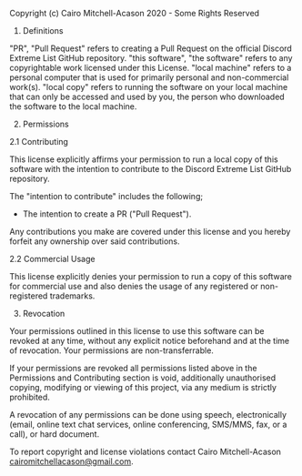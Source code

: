 Copyright (c) Cairo Mitchell-Acason 2020 - Some Rights Reserved

1. Definitions

"PR", "Pull Request" refers to creating a Pull Request on the official Discord Extreme List GitHub repository.
"this software", "the software" refers to any copyrightable work licensed under this License.
"local machine" refers to a personal computer that is used for primarily personal and non-commercial work(s).
"local copy" refers to running the software on your local machine that can only be accessed and used by you, the person who downloaded the software to the local machine.

2. Permissions 

2.1 Contributing 

This license explicitly affirms your permission to run a local copy of this software with the intention to contribute to the Discord Extreme List GitHub repository.

The "intention to contribute" includes the following;
- The intention to create a PR ("Pull Request").

Any contributions you make are covered under this license and you hereby forfeit any ownership over said contributions.

2.2 Commercial Usage

This license explicitly denies your permission to run a copy of this software for commercial use and also denies the usage of any registered or non-registered trademarks.

3. Revocation

Your permissions outlined in this license to use this software can be revoked at any time, without any explicit notice beforehand and at the time of revocation.
Your permissions are non-transferrable.

If your permissions are revoked all permissions listed above in the Permissions and Contributing section is void, additionally unauthorised copying, modifying or viewing of this project, via any medium is strictly prohibited.

A revocation of any permissions can be done using speech, electronically (email, online text chat services, online conferencing, SMS/MMS, fax, or a call), or hard document.

To report copyright and license violations contact Cairo Mitchell-Acason <cairomitchellacason@gmail.com>.